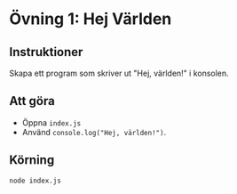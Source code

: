 # Övning 1: Hej Världen

## Instruktioner
Skapa ett program som skriver ut "Hej, världen!" i konsolen.

## Att göra
- Öppna `index.js`
- Använd `console.log("Hej, världen!")`.

## Körning
```bash
node index.js
